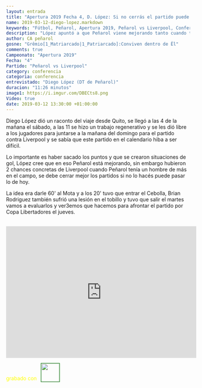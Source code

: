 ```yaml
---
layout: entrada
title: "Apertura 2019 Fecha 4, D. López: Si no cerrás el partido puede pasar lo que pasó hoy"
name: 2019-03-12-diego-lopez.markdown
keywords: "Fútbol, Peñarol, Apertura 2019, Peñarol vs Liverpool, Conferencia, Diego López, Video"
description: "López apuntó a que Peñarol viene mejorando tanto cuando tiene la pelota como cuando no la tiene, que Peñarol tiene plantel para afrontar el campeonato local y la actividad internacional pero que tiene que seguir mejorando y concretar las chances que crea"
author: CA peñarol
gosne: "Grêmio[1_Matriarcado|1_Patriarcado]:Conviven dentro de Êl"
comments: true
Campeonato: "Apertura 2019"
Fecha: "4"
Partido: "Peñarol vs Liverpool"
category: conferencia
categoria: conferencia
entrevistado: "Diego López (DT de Peñarol)"
duracion: "11:26 minutos"
image1: https://i.imgur.com/DBECts8.png
Video: true
date: 2019-03-12 13:30:00 +01:00:00
---
```

<!---
Campeonato: <span>{{ page.Campeonato }}</span><br>
Fecha: <span>{{ page.Fecha }}</span><br>
Encuentro: <span>{{ page.Partido }}</span><br>-->

Diego López dió un raconto del viaje desde Quito, se llegó a las 4 de la mañana el sábado, a las 11 se hizo un trabajo regenerativo y se les dió libre a los jugadores para juntarse a la mañana del domingo para el partido contra Liverpool y se sabía que este partido en el calendario hiba a ser difícil.

Lo importante es haber sacado los puntos y que se crearon situaciones de gol, López cree que en eso Peñarol está mejorando, sin embargo hubieron 2 chances concretas de Liverpool cuando Peñarol tenía un hombre de más en el campo, se debe cerrar mejor los partidos si no lo hacés puede pasar lo de hoy.

La idea era darle 60' al Mota y a los 20' tuvo que entrar el Cebolla, Brian Rodriguez también sufrió una lesión en el tobillo y tuvo que salir el martes vamos a evaluarlos y ver3emos que hacemos para afrontar el partido por Copa Libertadores el jueves.

<br>

<iframe width="521" height="360" src="https://www.youtube.com/embed/9CcZN9g1V1k" frameborder="0" allow="accelerometer; autoplay; encrypted-media; gyroscope; picture-in-picture" allowfullscreen></iframe>

<span style="color:yellow;">grabado con</span> <a href="http://ffmpeg.org"><img src="{{ site.url }}/images/ffmpeg.png" width="50px" style="border:1px solid green;vertical-align: sub;margin-left:7px;"></a>
